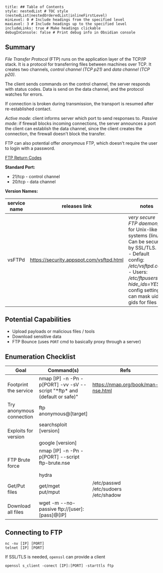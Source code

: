 ```table-of-contents
title: ## Table of Contents
style: nestedList # TOC style (nestedList|nestedOrderedList|inlineFirstLevel)
minLevel: 0 # Include headings from the specified level
maxLevel: 3 # Include headings up to the specified level
includeLinks: true # Make headings clickable
debugInConsole: false # Print debug info in Obsidian console
```

## Summary
*File Transfer Protocol* (FTP) runs on the application layer of the TCP/IP stack. It is a protocol for transferring files between machines over TCP. It creates two channels, *control channel (TCP p21)* and *data channel (TCP p20)*.

The client sends commands on the control channel, the server responds with status codes.
Data is send on the data channel, and the protocol watches for errors.

If connection is broken during transmission, the transport is resumed after re-established contact.

*Active mode*: client informs server which port to send responses to.
*Passive mode*: if firewall blocks incoming connections, the server announces a port the client can establish the data channel, since the client creates the connection, the firewall doesn't block the transfer.

FTP can also potential offer *anonymous* FTP, which doesn't require the user to login with a password.

[FTP Return Codes](https://en.wikipedia.org/wiki/List_of_FTP_server_return_codes)

**Standard Port:** 
- 21/tcp - control channel
- 20/tcp - data channel

**Version Names:** 

| service name | releases link                            | notes                                                                                                                                                                                                                  |
| ------------ | ---------------------------------------- | ---------------------------------------------------------------------------------------------------------------------------------------------------------------------------------------------------------------------- |
| vsFTPd       | https://security.appspot.com/vsftpd.html | *very secure FTP daemon*, for Unix-like systems (linux). Can be secured by SSL/TLS.<br>- Default config: */etc/vsftpd.conf*<br>- Users: */etc/ftpusers*<br>*hide_ids=YES* config setting can mask uid & gids for files |
## Potential Capabilities
- Upload payloads or malicious files / tools
- Download sensitive data
- FTP Bounce (uses `PORT` cmd to basically proxy through a server)
## Enumeration Checklist

| Goal                     | Command(s)                                                                 | Refs                                       |
| ------------------------ | -------------------------------------------------------------------------- | ------------------------------------------ |
| Footprint the service    | nmap [IP] -n -Pn -p[PORT] -vv -sV --script "\*ftp\* and (default or safe)" | https://nmap.org/book/man-nse.html         |
| Try anonymous connection | ftp anonymous@[target]                                                     |                                            |
| Exploits for version     | searchsploit [version]<br><br>google [version]                             |                                            |
| FTP Brute force          | nmap [IP] -n -Pn -p[PORT] --script ftp-brute.nse<br><br>hydra              |                                            |
| Get/Put files            | get/mget<br>put/mput                                                       | /etc/passwd<br>/etc/sudoers<br>/etc/shadow |
| Download all files       | wget -m --no-passive ftp://[user]:[pass]@[IP]                              |                                            |

## Connecting to FTP
```shell
nc -nv [IP] [PORT]
telnet [IP] [PORT]
```
If SSL/TLS is needed, `openssl` can provide a client
```shell
openssl s_client -conect [IP]:[PORT] -starttls ftp
```
